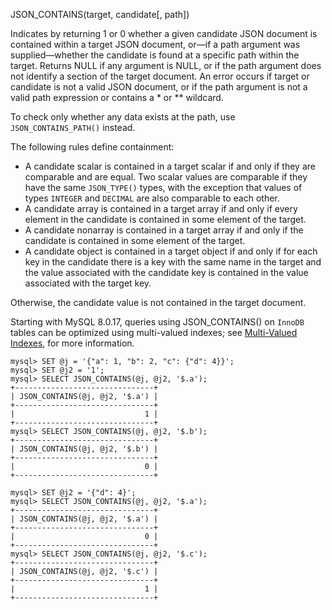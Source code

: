 JSON_CONTAINS(target, candidate[, path])

Indicates by returning 1 or 0 whether a given candidate JSON document is contained within a target JSON document, or—if a path argument was supplied—whether the candidate is found at a specific path within the target. Returns NULL if any argument is NULL, or if the path argument does not identify a section of the target document. An error occurs if target or candidate is not a valid JSON document, or if the path argument is not a valid path expression or contains a * or ** wildcard.

To check only whether any data exists at the path, use `JSON_CONTAINS_PATH()` instead.

The following rules define containment:
  - A candidate scalar is contained in a target scalar if and only if they are comparable and are equal. Two scalar values are comparable if they have the same `JSON_TYPE()` types, with the exception that values of types `INTEGER` and `DECIMAL` are also comparable to each other.
  - A candidate array is contained in a target array if and only if every element in the candidate is contained in some element of the target.
  - A candidate nonarray is contained in a target array if and only if the candidate is contained in some element of the target.
  - A candidate object is contained in a target object if and only if for each key in the candidate there is a key with the same name in the target and the value associated with the candidate key is contained in the value associated with the target key.

Otherwise, the candidate value is not contained in the target document.

Starting with MySQL 8.0.17, queries using JSON_CONTAINS() on `InnoDB` tables can be optimized using multi-valued indexes; see [Multi-Valued Indexes](https://dev.mysql.com/doc/refman/8.0/en/create-index.html#create-index-multi-valued), for more information.

```
mysql> SET @j = '{"a": 1, "b": 2, "c": {"d": 4}}';
mysql> SET @j2 = '1';
mysql> SELECT JSON_CONTAINS(@j, @j2, '$.a');
+-------------------------------+
| JSON_CONTAINS(@j, @j2, '$.a') |
+-------------------------------+
|                             1 |
+-------------------------------+
mysql> SELECT JSON_CONTAINS(@j, @j2, '$.b');
+-------------------------------+
| JSON_CONTAINS(@j, @j2, '$.b') |
+-------------------------------+
|                             0 |
+-------------------------------+

mysql> SET @j2 = '{"d": 4}';
mysql> SELECT JSON_CONTAINS(@j, @j2, '$.a');
+-------------------------------+
| JSON_CONTAINS(@j, @j2, '$.a') |
+-------------------------------+
|                             0 |
+-------------------------------+
mysql> SELECT JSON_CONTAINS(@j, @j2, '$.c');
+-------------------------------+
| JSON_CONTAINS(@j, @j2, '$.c') |
+-------------------------------+
|                             1 |
+-------------------------------+
```



